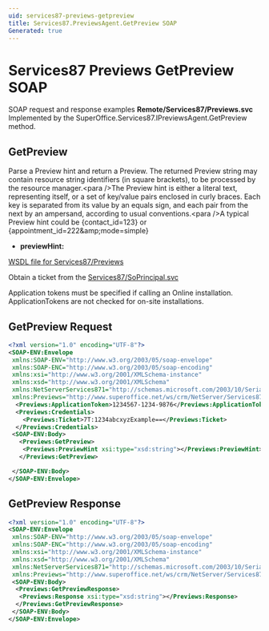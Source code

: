 ```yaml
---
uid: services87-previews-getpreview
title: Services87.PreviewsAgent.GetPreview SOAP
Generated: true
---
```


# Services87 Previews GetPreview SOAP

SOAP request and response examples **Remote/Services87/Previews.svc**
Implemented by the <see cref="M:SuperOffice.Services87.IPreviewsAgent.GetPreview">SuperOffice.Services87.IPreviewsAgent.GetPreview</see> method.

## GetPreview

Parse a Preview hint and return a Preview. The returned Preview string may contain resource string identifiers (in square brackets), to be processed by the resource manager.&lt;para /&gt;The Preview hint is either a literal text, representing itself, or a set of key/value pairs enclosed in curly braces. Each key is separated from its value by an equals sign, and each pair from the next by an ampersand, according to usual conventions.&lt;para /&gt;A typical Preview hint could be {contact\_id=123} or {appointment\_id=222&amp;amp;mode=simple}

* **previewHint:** 



[WSDL file for Services87/Previews](../Services87-Previews.md)

Obtain a ticket from the [Services87/SoPrincipal.svc](../SoPrincipal/index.md)

Application tokens must be specified if calling an Online installation. ApplicationTokens are not checked for on-site installations.

## GetPreview Request

```xml
<?xml version="1.0" encoding="UTF-8"?>
<SOAP-ENV:Envelope
 xmlns:SOAP-ENV="http://www.w3.org/2003/05/soap-envelope"
 xmlns:SOAP-ENC="http://www.w3.org/2003/05/soap-encoding"
 xmlns:xsi="http://www.w3.org/2001/XMLSchema-instance"
 xmlns:xsd="http://www.w3.org/2001/XMLSchema"
 xmlns:NetServerServices871="http://schemas.microsoft.com/2003/10/Serialization/"
 xmlns:Previews="http://www.superoffice.net/ws/crm/NetServer/Services87">
  <Previews:ApplicationToken>1234567-1234-9876</Previews:ApplicationToken>
  <Previews:Credentials>
    <Previews:Ticket>7T:1234abcxyzExample==</Previews:Ticket>
  </Previews:Credentials>
 <SOAP-ENV:Body>
   <Previews:GetPreview>
    <Previews:PreviewHint xsi:type="xsd:string"></Previews:PreviewHint>
   </Previews:GetPreview>

 </SOAP-ENV:Body>
</SOAP-ENV:Envelope>

```


## GetPreview Response

```xml
<?xml version="1.0" encoding="UTF-8"?>
<SOAP-ENV:Envelope
 xmlns:SOAP-ENV="http://www.w3.org/2003/05/soap-envelope"
 xmlns:SOAP-ENC="http://www.w3.org/2003/05/soap-encoding"
 xmlns:xsi="http://www.w3.org/2001/XMLSchema-instance"
 xmlns:xsd="http://www.w3.org/2001/XMLSchema"
 xmlns:NetServerServices871="http://schemas.microsoft.com/2003/10/Serialization/"
 xmlns:Previews="http://www.superoffice.net/ws/crm/NetServer/Services87">
 <SOAP-ENV:Body>
  <Previews:GetPreviewResponse>
   <Previews:Response xsi:type="xsd:string"></Previews:Response>
  </Previews:GetPreviewResponse>
 </SOAP-ENV:Body>
</SOAP-ENV:Envelope>

```

